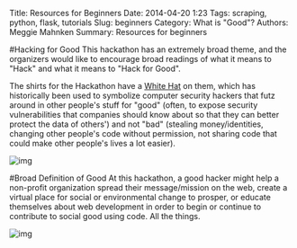Title: Resources for Beginners
Date: 2014-04-20 1:23
Tags: scraping, python, flask, tutorials
Slug: beginners
Category: What is "Good"?
Authors: Meggie Mahnken
Summary: Resources for beginners

#Hacking for Good
This hackathon has an extremely broad theme, and the organizers would like to encourage broad readings of what it means to "Hack" and what it means to "Hack for Good".

The shirts for the Hackathon have a [White Hat](http://en.wikipedia.org/wiki/White_hat_(computer_security)#History) on them, which has historically been used to symbolize computer security hackers that futz around in other people's stuff for "good" (often, to expose security vulnerabilities that companies should know about so that they can better protect the data of others') and not "bad" (stealing money/identities, changing other people's code without permission, not sharing code that could make other people's lives a lot easier).

![img](theme/images/tophat-invert.png)

#Broad Definition of Good
At this hackathon, a good hacker might help a non-profit organization spread their message/mission on the web, create a virtual place for social or environmental change to prosper, or educate themselves about web development in order to begin or continue to contribute to social good using code. All the things. 

![img](theme/images/all-the-things.jpg)
